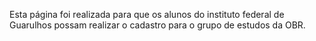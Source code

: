 Esta página foi realizada para que os alunos do instituto federal de Guarulhos possam realizar o cadastro para o grupo de estudos da OBR.